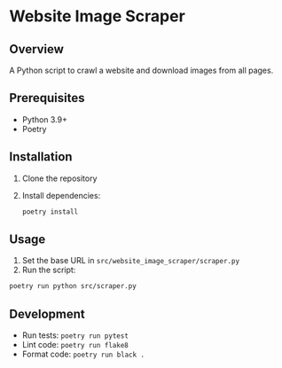 # Website Image Scraper

## Overview

A Python script to crawl a website and download images from all pages.

## Prerequisites

- Python 3.9+
- Poetry

## Installation

1. Clone the repository
2. Install dependencies:

   ```bash
   poetry install
   ```

## Usage

1. Set the base URL in `src/website_image_scraper/scraper.py`
2. Run the script:

  ```bash
  poetry run python src/scraper.py
  ```

## Development

- Run tests: `poetry run pytest`
- Lint code: `poetry run flake8`
- Format code: `poetry run black .`